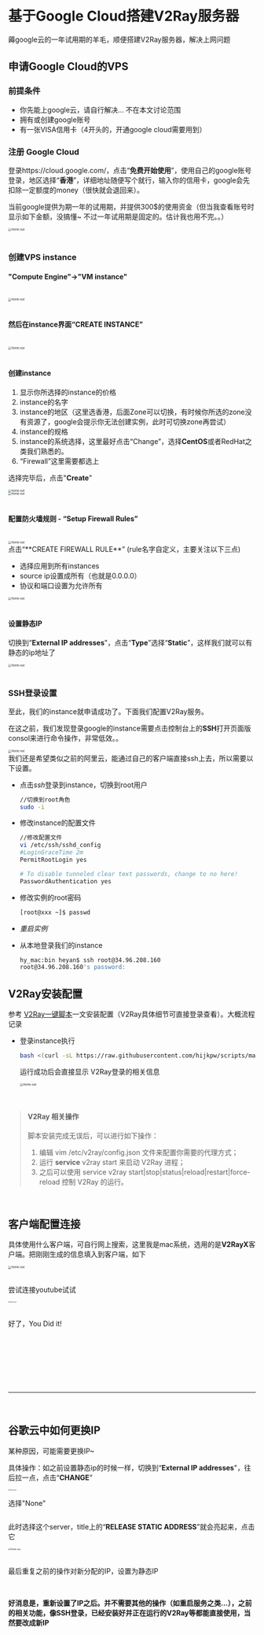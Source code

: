 
# 基于Google Cloud搭建V2Ray服务器

薅google云的一年试用期的羊毛，顺便搭建V2Ray服务器，解决上网问题



## 申请Google Cloud的VPS

### 前提条件

- 你先能上google云，请自行解决... 不在本文讨论范围
- 拥有或创建google账号
- 有一张VISA信用卡（4开头的，开通google cloud需要用到）

### 注册 Google Cloud

登录https://cloud.google.com/，点击“**免费开始使用**”，使用自己的google账号登录，地区选择“**香港**”，详细地址随便写个就行，输入你的信用卡，google会先扣除一定额度的money（很快就会退回来）。

当前google提供为期一年的试用期，并提供300$的使用资金（但当我查看账号时显示如下金额，没搞懂~ 不过一年试用期是固定的。估计我也用不完。。）

<div style="display:flex;"><img src="./images/vwgc-1.jpg" alt="Home.vue" style="zoom:40%;display:block;" align="left"/></div>
<br>

### 创建VPS instance

#### "Compute Engine"->"VM instance"

<br>

<div style="display:flex;"><img src="./images/vwgc-2.jpg" alt="Home.vue" style="zoom:40%;display:block;" align="left"/></div>
<br>

#### 然后在instance界面“CREATE INSTANCE”

<br>

<div style="display:flex;"><img src="./images/vwgc-3.jpg" alt="Home.vue" style="zoom:40%;display:block;" align="left"/></div>
<br>

#### 创建instance

1. 显示你所选择的instance的价格
2. instance的名字
3. instance的地区（这里选香港，后面Zone可以切换，有时候你所选的zone没有资源了，google会提示你无法创建实例，此时可切换zone再尝试）
4. instance的规格
5. instance的系统选择，这里最好点击“Change”，选择**CentOS**或者RedHat之类我们熟悉的。
6. “Firewall”这里需要都选上

选择完毕后，点击"**Create**"

<div style="display:flex;"><img src="./images/vwgc-4-1.jpg" alt="Home.vue" style="zoom:40%;display:block;" align="left"/></div>
<div style="display:flex;"><img src="./images/vwgc-4-2.jpg" alt="Home.vue" style="zoom:40%;display:block;" align="left"/></div>
<br>

#### 配置防火墙规则 - “Setup Firewall Rules”

<br>

<div style="display:flex;"><img src="./images/vwgc-5.jpg" alt="Home.vue" style="zoom:40%;display:block;" align="left"/></div>
点击“**CREATE FIREWALL RULE**” (rule名字自定义，主要关注以下三点)

- 选择应用到所有instances
- source ip设置成所有（也就是0.0.0.0）
- 协议和端口设置为允许所有

<div style="display:flex;"><img src="./images/vwgc-6.jpg" alt="Home.vue" style="zoom:40%;display:block;" align="left"/></div>
<br>

#### 设置静态IP

切换到“**External IP addresses**"，点击“**Type**”选择“**Static**”，这样我们就可以有静态的ip地址了

<div style="display:flex;"><img src="./images/vwgc-7.jpg" alt="Home.vue" style="zoom:40%;display:block;" align="left"/></div>
<br>

### SSH登录设置

至此，我们的instance就申请成功了。下面我们配置V2Ray服务。

在这之前，我们发现登录google的instance需要点击控制台上的**SSH**打开页面版consol来进行命令操作，非常低效。。

<div style="display:flex;"><img src="./images/vwgc-8.jpg" alt="Home.vue" style="zoom:40%;display:block;" align="left"/></div>
我们还是希望类似之前的阿里云，能通过自己的客户端直接ssh上去，所以需要以下设置。

- 点击*ssh*登录到instance，切换到root用户

  ```sh
  //切换到root角色
  sudo -i
  ```

- 修改instance的配置文件

  ```sh
  //修改配置文件
  vi /etc/ssh/sshd_config
  #LoginGraceTime 2m
  PermitRootLogin yes
  
  # To disable tunneled clear text passwords, change to no here!
  PasswordAuthentication yes
  ```

- 修改实例的root密码

  ```sh
  [root@xxx ~]$ passwd
  ```

- *重启实例*

- 从本地登录我们的instance

  ```sh
  hy_mac:bin heyan$ ssh root@34.96.208.160
  root@34.96.208.160's password:
  ```

  

## V2Ray安装配置

参考 [V2Ray一键脚本]("https://www.hijk.pw/centos-one-click-install-v2ray/")一文安装配置（V2Ray具体细节可直接登录查看）。大概流程记录

- 登录instance执行

  ```sh
  bash <(curl -sL https://raw.githubusercontent.com/hijkpw/scripts/master/centos_install_v2ray.sh)
  ```

  运行成功后会直接显示 V2Ray登录的相关信息

  <div style="display:flex;"><img src="./images/vwgc-9.jpg" alt="Home.vue" style="zoom:40%;display:block;" align="left"/></div>

<br>

>#### V2Ray 相关操作
>
>脚本安装完成无误后，可以进行如下操作：
>
>1. 编辑 vim /etc/v2ray/config.json 文件来配置你需要的代理方式；
>2. 运行 **service** v2ray start 来启动 V2Ray 进程；
>3. 之后可以使用 service v2ray start|stop|status|reload|restart|force-reload 控制 V2Ray 的运行。

<br>

## 客户端配置连接

具体使用什么客户端，可自行网上搜索，这里我是mac系统，选用的是**V2RayX**客户端。把刚刚生成的信息填入到客户端，如下

<div style="display:flex;"><img src="./images/vwgc-10.jpg" alt="Home.vue" style="zoom:40%;display:block;" align="left"/></div>
<br>

尝试连接youtube试试

<div style="display:flex;"><img src="./images/vwgc-11.jpg" alt="Home.vue" style="zoom:20%;display:block;" align="left"/></div>
<br>

好了，You Did it!



<br>

<br>

<br>

<br>

<br>

<br>

<hr>

<br>

## 谷歌云中如何更换IP

某种原因，可能需要更换IP~

具体操作：如之前设置静态ip的时候一样，切换到“**External IP addresses**"，往后拉一点，点击“**CHANGE**”

<div style="display:flex;"><img src="./images/vwgc-12.jpg" alt="Home.vue" style="zoom:20%;display:block;" align="left"/></div>

选择"None"

<div style="display:flex;"><img src="./images/vwgc-13.jpg" alt="" style="zoom:120%;display:block;" align="left"/></div>

此时选择这个server，title上的“**RELEASE STATIC ADDRESS**”就会亮起来，点击它

<div style="display:flex;"><img src="./images/vwgc-14.jpg" alt="Home.vue" style="zoom:30%;display:block;" align="left"/></div>

<br>

最后重复之前的操作对新分配的IP，设置为静态IP

<br>

**好消息是，重新设置了IP之后。并不需要其他的操作（如重启服务之类...），之前的相关功能，像SSH登录，已经安装好并正在运行的V2Ray等都能直接使用，当然要改成新IP**



